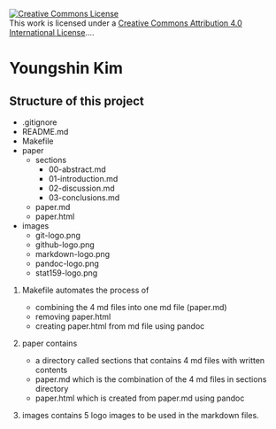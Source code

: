 <a rel="license" href="http://creativecommons.org/licenses/by/4.0/"><img alt="Creative Commons License" style="border-width:0" src="https://i.creativecommons.org/l/by/4.0/88x31.png" /></a><br />This work is licensed under a <a rel="license" href="http://creativecommons.org/licenses/by/4.0/">Creative Commons Attribution 4.0 International License</a>....

<h1>Youngshin Kim</h1>

<h2>Structure of this project</h2>

* .gitignore
* README.md
* Makefile
* paper
    * sections
        * 00-abstract.md
        * 01-introduction.md
        * 02-discussion.md
        * 03-conclusions.md
    * paper.md
    * paper.html
* images
    * git-logo.png
    * github-logo.png
    * markdown-logo.png
    * pandoc-logo.png
    * stat159-logo.png

1. Makefile automates the process of 
	- combining the 4 md files into one md file (paper.md)
	- removing paper.html
	- creating paper.html from md file using pandoc

2. paper contains 
	- a directory called sections that contains 4 md files with written contents
	- paper.md which is the combination of the 4 md files in sections directory
	- paper.html which is created from paper.md using pandoc

3. images contains 5 logo images to be used in the markdown files.
